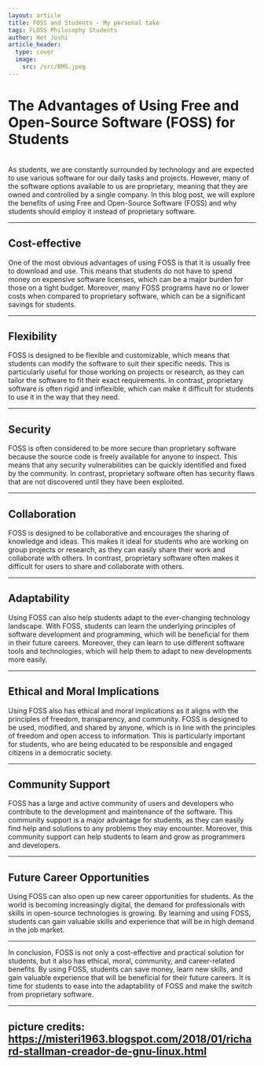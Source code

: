 ```yaml
---
layout: article
title: FOSS and Students - My personal take
tags: FLOSS Philosophy Students
author: Het Joshi
article_header:
  type: cover
  image:
    src: /src/RMS.jpeg
---
```

The Advantages of Using Free and Open-Source Software (FOSS) for Students
========================

<br>
As students, we are constantly surrounded by technology and are expected to use various software for our daily tasks and projects. However, many of the software options available to us are proprietary, meaning that they are owned and controlled by a single company. In this blog post, we will explore the benefits of using Free and Open-Source Software (FOSS) and why students should employ it instead of proprietary software.

---
## Cost-effective

One of the most obvious advantages of using FOSS is that it is usually free to download and use. This means that students do not have to spend money on expensive software licenses, which can be a major burden for those on a tight budget. Moreover, many FOSS programs have no or lower costs when compared to proprietary software, which can be a significant savings for students.

---
## Flexibility

FOSS is designed to be flexible and customizable, which means that students can modify the software to suit their specific needs. This is particularly useful for those working on projects or research, as they can tailor the software to fit their exact requirements. In contrast, proprietary software is often rigid and inflexible, which can make it difficult for students to use it in the way that they need.

---
## Security

FOSS is often considered to be more secure than proprietary software because the source code is freely available for anyone to inspect. This means that any security vulnerabilities can be quickly identified and fixed by the community. In contrast, proprietary software often has security flaws that are not discovered until they have been exploited.

---
## Collaboration

FOSS is designed to be collaborative and encourages the sharing of knowledge and ideas. This makes it ideal for students who are working on group projects or research, as they can easily share their work and collaborate with others. In contrast, proprietary software often makes it difficult for users to share and collaborate with others.

---
## Adaptability

Using FOSS can also help students adapt to the ever-changing technology landscape. With FOSS, students can learn the underlying principles of software development and programming, which will be beneficial for them in their future careers. Moreover, they can learn to use different software tools and technologies, which will help them to adapt to new developments more easily.

---
## Ethical and Moral Implications

Using FOSS also has ethical and moral implications as it aligns with the principles of freedom, transparency, and community. FOSS is designed to be used, modified, and shared by anyone, which is in line with the principles of freedom and open access to information. This is particularly important for students, who are being educated to be responsible and engaged citizens in a democratic society.

---
## Community Support

FOSS has a large and active community of users and developers who contribute to the development and maintenance of the software. This community support is a major advantage for students, as they can easily find help and solutions to any problems they may encounter. Moreover, this community support can help students to learn and grow as programmers and developers.

---
## Future Career Opportunities

Using FOSS can also open up new career opportunities for students. As the world is becoming increasingly digital, the demand for professionals with skills in open-source technologies is growing. By learning and using FOSS, students can gain valuable skills and experience that will be in high demand in the job market.

--- 

In conclusion, FOSS is not only a cost-effective and practical solution for students, but it also has ethical, moral, community, and career-related benefits. By using FOSS, students can save money, learn new skills, and gain valuable experience that will be beneficial for their future careers. It is time for students to ease into the adaptability of FOSS and make the switch from proprietary software.

---
picture credits: https://misteri1963.blogspot.com/2018/01/richard-stallman-creador-de-gnu-linux.html
---

